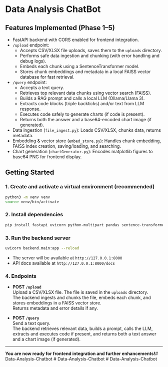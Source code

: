 # Data Analysis ChatBot

## Features Implemented (Phase 1–5)

- FastAPI backend with CORS enabled for frontend integration.
- `/upload` endpoint:  
  - Accepts CSV/XLSX file uploads, saves them to the `uploads` directory.
  - Performs safe data ingestion and chunking (with error handling and debug logs).
  - Embeds each chunk using a SentenceTransformer model.
  - Stores chunk embeddings and metadata in a local FAISS vector database for fast retrieval.
- `/query` endpoint:  
  - Accepts a text query.
  - Retrieves top relevant data chunks using vector search (FAISS).
  - Builds a RAG prompt and calls a local LLM (Ollama/Llama 3).
  - Extracts code blocks (triple backticks) and/or text from LLM response.
  - Executes code safely to generate charts (if code is present).
  - Returns both the answer and a base64-encoded chart image (if generated).
- Data ingestion (`file_ingest.py`): Loads CSV/XLSX, chunks data, returns metadata.
- Embedding & vector store (`embed_store.py`): Handles chunk embedding, FAISS index creation, saving/loading, and searching.
- Chart generation (`chartGenerator.py`): Encodes matplotlib figures to base64 PNG for frontend display.

## Getting Started

### 1. Create and activate a virtual environment (recommended)
```bash
python3 -m venv venv
source venv/bin/activate
```

### 2. Install dependencies
```bash
pip install fastapi uvicorn python-multipart pandas sentence-transformers faiss-cpu matplotlib ollama
```

### 3. Run the backend server
```bash
uvicorn backend.main:app --reload
```

- The server will be available at `http://127.0.0.1:8000`
- API docs available at `http://127.0.0.1:8000/docs`

### 4. Endpoints

- **POST `/upload`**  
  Upload a CSV/XLSX file. The file is saved in the `uploads` directory.  
  The backend ingests and chunks the file, embeds each chunk, and stores embeddings in a FAISS vector store.  
  Returns metadata and error details if any.

- **POST `/query`**  
  Send a text query.  
  The backend retrieves relevant data, builds a prompt, calls the LLM, extracts and executes code if present, and returns both a text answer and a chart image (if generated).

---

**You are now ready for frontend integration and further enhancements!**# Data-Analysis-Chatbot
#   D a t a - A n a l y s i s - C h a t b o t  
 #   D a t a - A n a l y s i s - C h a t b o t  
 